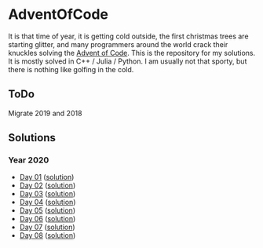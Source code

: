 # AdventOfCode

It is that time of year, it is getting cold outside, the first christmas trees are starting glitter, and many programmers around the world crack their knuckles solving the [Advent of Code](https://adventofcode.com/).
This is the repository for my solutions. It is mostly solved in C++ / Julia / Python.
I am usually not that sporty, but there is nothing like golfing in the cold.

## ToDo
 Migrate 2019 and 2018

<!SOLUTIONS>
<!-- Do not remove this lines, and write nothing after the <!SOLUTIONS> tag -->
<!--       They are used as marker for the generate_readme() function       -->

## Solutions

### Year 2020

* [Day 01](./AoC2020/solutions/01) ([solution](./AoC2020/solutions/01/output))
* [Day 02](./AoC2020/solutions/02) ([solution](./AoC2020/solutions/02/output))
* [Day 03](./AoC2020/solutions/03) ([solution](./AoC2020/solutions/03/output))
* [Day 04](./AoC2020/solutions/04) ([solution](./AoC2020/solutions/04/output))
* [Day 05](./AoC2020/solutions/05) ([solution](./AoC2020/solutions/05/output))
* [Day 06](./AoC2020/solutions/06) ([solution](./AoC2020/solutions/06/output))
* [Day 07](./AoC2020/solutions/07) ([solution](./AoC2020/solutions/07/output))
* [Day 08](./AoC2020/solutions/08) ([solution](./AoC2020/solutions/08/output))
